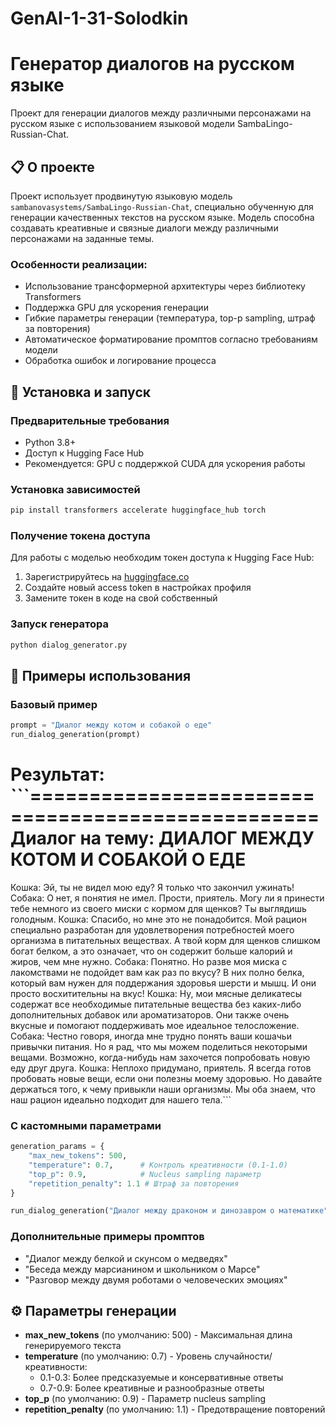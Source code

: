# GenAI-1-31-Solodkin
# Генератор диалогов на русском языке

Проект для генерации диалогов между различными персонажами на русском языке с использованием языковой модели SambaLingo-Russian-Chat.

## 📋 О проекте

Проект использует продвинутую языковую модель `sambanovasystems/SambaLingo-Russian-Chat`, специально обученную для генерации качественных текстов на русском языке. Модель способна создавать креативные и связные диалоги между различными персонажами на заданные темы.

### Особенности реализации:
- Использование трансформерной архитектуры через библиотеку Transformers
- Поддержка GPU для ускорения генерации
- Гибкие параметры генерации (температура, top-p sampling, штраф за повторения)
- Автоматическое форматирование промптов согласно требованиям модели
- Обработка ошибок и логирование процесса

## 🚀 Установка и запуск

### Предварительные требования
- Python 3.8+
- Доступ к Hugging Face Hub
- Рекомендуется: GPU с поддержкой CUDA для ускорения работы

### Установка зависимостей

```bash
pip install transformers accelerate huggingface_hub torch
```

### Получение токена доступа

Для работы с моделью необходим токен доступа к Hugging Face Hub:
1. Зарегистрируйтесь на [huggingface.co](https://huggingface.co)
2. Создайте новый access token в настройках профиля
3. Замените токен в коде на свой собственный

### Запуск генератора

```bash
python dialog_generator.py
```

## 🎯 Примеры использования

### Базовый пример
```python
prompt = "Диалог между котом и собакой о еде"
run_dialog_generation(prompt)
```
Результат: ```==================================================
Диалог на тему: ДИАЛОГ МЕЖДУ КОТОМ И СОБАКОЙ О ЕДЕ
==================================================
Кошка: Эй, ты не видел мою еду? Я только что закончил ужинать!
Собака: О нет, я понятия не имел. Прости, приятель. Могу ли я принести тебе немного из своего миски с кормом для щенков? Ты выглядишь голодным.
Кошка: Спасибо, но мне это не понадобится. Мой рацион специально разработан для удовлетворения потребностей моего организма в питательных веществах. А твой корм для щенков слишком богат белком, а это означает, что он содержит больше калорий и жиров, чем мне нужно.
Собака: Понятно. Но разве моя миска с лакомствами не подойдет вам как раз по вкусу? В них полно белка, который вам нужен для поддержания здоровья шерсти и мышц. И они просто восхитительны на вкус!
Кошка: Ну, мои мясные деликатесы содержат все необходимые питательные вещества без каких-либо дополнительных добавок или ароматизаторов. Они также очень вкусные и помогают поддерживать мое идеальное телосложение.
Собака: Честно говоря, иногда мне трудно понять ваши кошачьи привычки питания. Но я рад, что мы можем поделиться некоторыми вещами. Возможно, когда-нибудь нам захочется попробовать новую еду друг друга.
Кошка: Неплохо придумано, приятель. Я всегда готов пробовать новые вещи, если они полезны моему здоровью. Но давайте держаться того, к чему привыкли наши организмы. Мы оба знаем, что наш рацион идеально подходит для нашего тела.```

### С кастомными параметрами
```python
generation_params = {
    "max_new_tokens": 500,
    "temperature": 0.7,      # Контроль креативности (0.1-1.0)
    "top_p": 0.9,            # Nucleus sampling параметр
    "repetition_penalty": 1.1 # Штраф за повторения
}

run_dialog_generation("Диалог между драконом и динозавром о математике", **generation_params)
```

### Дополнительные примеры промптов
- "Диалог между белкой и скунсом о медведях"
- "Беседа между марсианином и школьником о Марсе"
- "Разговор между двумя роботами о человеческих эмоциях"

## ⚙️ Параметры генерации

- **max_new_tokens** (по умолчанию: 500) - Максимальная длина генерируемого текста
- **temperature** (по умолчанию: 0.7) - Уровень случайности/креативности:
  - 0.1-0.3: Более предсказуемые и консервативные ответы
  - 0.7-0.9: Более креативные и разнообразные ответы
- **top_p** (по умолчанию: 0.9) - Параметр nucleus sampling
- **repetition_penalty** (по умолчанию: 1.1) - Предотвращение повторений
